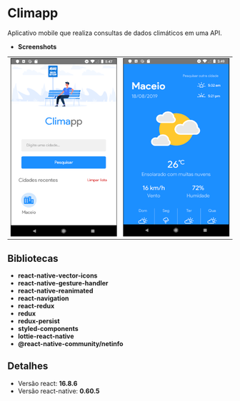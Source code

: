 # Climapp

Aplicativo mobile que realiza consultas de dados climáticos em uma API.

* **Screenshots**
<table>
  <tr align="center">
    <td><img src="https://github.com/flame-studio/Climapp/blob/master/screen1.PNG" width="240" height="400">      </td>
    <td><img src="https://github.com/flame-studio/Climapp/blob/master/screen2.PNG" width="240" height="400">      </td>
  </tr>
</table>

## Bibliotecas
* **react-native-vector-icons**
* **react-native-gesture-handler**
* **react-native-reanimated**
* **react-navigation**
* **react-redux**
* **redux**
* **redux-persist**
* **styled-components**
* **lottie-react-native**
* **@react-native-community/netinfo**

## Detalhes
* Versão react: **16.8.6**
* Versão react-native: **0.60.5**
